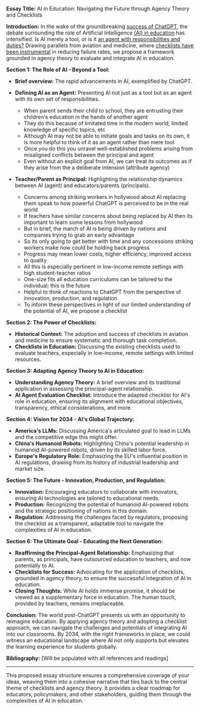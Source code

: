 **Essay Title:** 
AI in Education: Navigating the Future through Agency Theory and Checklists

**Introduction:** 
In the wake of the groundbreaking [success of ChatGPT](https://www.demandsage.com/wp-content/uploads/2023/09/Road-To-100-Million-Users-For-Various-Platforms.png), the debate surrounding the role of Artificial Intelligence [(AI) in education](https://www.unesco.org/en/articles/generative-artificial-intelligence-education-what-are-opportunities-and-challenges) has intensified. Is AI merely a tool, or is it [an agent with responsibilities and duties?](https://www.youtube.com/watch?v=b2uEAgLeOzA) Drawing parallels from aviation and medicine, where [checklists have been instrumental](https://www.newyorker.com/magazine/2007/12/10/the-checklist) in reducing failure rates, we propose a framework grounded in agency theory to evaluate and integrate AI in education.

**Section 1: The Role of AI - Beyond a Tool:** 
- **Brief overview:** The rapid advancements in AI, exemplified by ChatGPT.
- **Defining AI as an Agent:** Presenting AI not just as a tool but as an agent with its own set of responsibilities.
  - When parent sends their child to school, they are entrusting their children's education in the hands of another agent
  - They do this because of limitated time in the modern world, limited knowledge of specific topics, etc
  - Although AI may not be able to initiate goals and tasks on its own, it is more helpful to think of it as an agent rather than mere tool
  - Once you do this you unravel well-established problems arising from misaligned conflicts between the principal and agent
  - Even without an explicit goal from AI, we can treat its outcomes as if they arise from the a deliberate intension (attribute agency)
    
- **Teacher/Parent as Principal:** Highlighting the relationship dynamics between AI (agent) and educators/parents (principals).
  - Concerns among striking workers in hollywood about AI replacing them speak to how powerful ChatGPT is perceived to be in the real world
  - If teachers have similar concerns about being replaced by AI then its important to learn some lessons from hollywood
  - But in brief, the march of AI is being driven by nations and companies trying to grab an early advantage
  - So its only going to get better with time and any concessions striking workers make now could be holding back progress
  - Progress may mean lower costs, higher efficiency, improved access to quality
  - All this is especially pertinent in low-income remote settings with high student-teacher ratios
  - One-size fits all education curriculums can be tailored to the individual; this is the future
  - Helpful to think of reactions to ChatGPT from the perspective of innovation, production, and regulation
  - To inform these perspectives in light of our limited understanding of the potential of AI, we propose a checklist

**Section 2: The Power of Checklists:** 
- **Historical Context:** The adoption and success of checklists in aviation and medicine to ensure systematic and thorough task completion.
- **Checklists in Education:** Discussing the existing checklists used to evaluate teachers, especially in low-income, remote settings with limited resources.

**Section 3: Adapting Agency Theory to AI in Education:** 
- **Understanding Agency Theory:** A brief overview and its traditional application in assessing the principal-agent relationship.
- **AI Agent Evaluation Checklist:** Introduce the adapted checklist for AI's role in education, ensuring its alignment with educational objectives, transparency, ethical considerations, and more.

**Section 4: Vision for 2034 - AI's Global Trajectory:** 
- **America's LLMs:** Discussing America's articulated goal to lead in LLMs and the competitive edge this might offer.
- **China's Humanoid Robots:** Highlighting China's potential leadership in humanoid AI-powered robots, driven by its skilled labor force.
- **Europe's Regulatory Role:** Emphasizing the EU's influential position in AI regulations, drawing from its history of industrial leadership and market size.

**Section 5: The Future - Innovation, Production, and Regulation:** 
- **Innovation:** Encouraging educators to collaborate with innovators, ensuring AI technologies are tailored to educational needs.
- **Production:** Recognizing the potential of humanoid AI-powered robots and the strategic positioning of nations in this domain.
- **Regulation:** Addressing the challenges faced by regulators, proposing the checklist as a transparent, adaptable tool to navigate the complexities of AI in education.

**Section 6: The Ultimate Goal - Educating the Next Generation:** 
- **Reaffirming the Principal-Agent Relationship:** Emphasizing that parents, as principals, have outsourced education to teachers, and now potentially to AI. 
- **Checklists for Success:** Advocating for the application of checklists, grounded in agency theory, to ensure the successful integration of AI in education.
- **Closing Thoughts:** While AI holds immense promise, it should be viewed as a supplementary force in education. The human touch, provided by teachers, remains irreplaceable.

**Conclusion:** 
The world post-ChatGPT presents us with an opportunity to reimagine education. By applying agency theory and adopting a checklist approach, we can navigate the challenges and potentials of integrating AI into our classrooms. By 2034, with the right frameworks in place, we could witness an educational landscape where AI not only supports but elevates the learning experience for students globally.

**Bibliography:** 
[Will be populated with all references and readings]

---

This proposed essay structure ensures a comprehensive coverage of your ideas, weaving them into a cohesive narrative that ties back to the central theme of checklists and agency theory. It provides a clear roadmap for educators, policymakers, and other stakeholders, guiding them through the complexities of AI in education.
